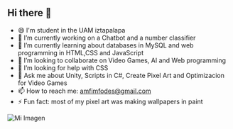 ## Hi there 👋

<!--
**dinosoudi/dinosoudi** is a ✨ _special_ ✨ repository because its `README.md` (this file) appears on your GitHub profile.

Here are some ideas to get you started:
-->
- 😄 I'm student in the UAM iztapalapa
- 🔭 I’m currently working on a Chatbot and a number classifier
- 🌱 I’m currently learning about databases in MySQL and web programming in HTML,CSS and JavaScript
- 👯 I’m looking to collaborate on Video Games, AI and Web programming 
- 🤔 I’m looking for help with CSS 
- 💬 Ask me about Unity, Scripts in C#, Create Pixel Art and Optimizacion for Video Games
- 📫 How to reach me: amfimfodes@gmail.com 
- ⚡ Fun fact: most of my pixel art was making wallpapers in paint

![Mi Imagen](https://drive.google.com/file/d/1K5VDJuGnRk5_dAF2aujrx8YhQCK2mDzm/view?usp=sharing)

